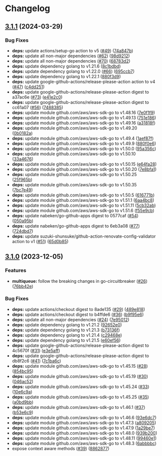 # Changelog

## [3.1.1](https://github.com/nabeken/aws-go-sqs/compare/v3.1.0...v3.1.1) (2024-03-29)


### Bug Fixes

* **deps:** update actions/setup-go action to v5 ([#49](https://github.com/nabeken/aws-go-sqs/issues/49)) ([74a847b](https://github.com/nabeken/aws-go-sqs/commit/74a847bc1d3a1f3716ef9c058b70916135706a31))
* **deps:** update all non-major dependencies ([#62](https://github.com/nabeken/aws-go-sqs/issues/62)) ([98d9212](https://github.com/nabeken/aws-go-sqs/commit/98d92122f7273cdcbdaa340c1767e3e20c4b5d0c))
* **deps:** update all non-major dependencies ([#70](https://github.com/nabeken/aws-go-sqs/issues/70)) ([68783d2](https://github.com/nabeken/aws-go-sqs/commit/68783d2e2066b1236bbd89cee56fe119d9d2c86c))
* **deps:** update dependency golang to v1.21.6 ([8c1bdbd](https://github.com/nabeken/aws-go-sqs/commit/8c1bdbd9064c702da3a8eafe068373e4d0a296c4))
* **deps:** update dependency golang to v1.22.0 ([#66](https://github.com/nabeken/aws-go-sqs/issues/66)) ([695ccb7](https://github.com/nabeken/aws-go-sqs/commit/695ccb7af7f218f27a19e061c297154b0dfddfdd))
* **deps:** update dependency golang to v1.22.1 ([880f3d9](https://github.com/nabeken/aws-go-sqs/commit/880f3d983e15ac21bf790b7bd66f13ff8bd1fa98))
* **deps:** update google-github-actions/release-please-action action to v4 ([#47](https://github.com/nabeken/aws-go-sqs/issues/47)) ([c4dd251](https://github.com/nabeken/aws-go-sqs/commit/c4dd251ef6e5826d78c4df9f240441ad65e077f8))
* **deps:** update google-github-actions/release-please-action digest to a37ac6e ([#73](https://github.com/nabeken/aws-go-sqs/issues/73)) ([e41e2c0](https://github.com/nabeken/aws-go-sqs/commit/e41e2c0b11c895ea9c16d000b369cd81f026d280))
* **deps:** update google-github-actions/release-please-action digest to cc61a07 ([#56](https://github.com/nabeken/aws-go-sqs/issues/56)) ([7488385](https://github.com/nabeken/aws-go-sqs/commit/7488385d7bdf9f0a76556072dab33849b0f2ddab))
* **deps:** update module github.com/aws/aws-sdk-go to v1.48.16 ([7e0f1f9](https://github.com/nabeken/aws-go-sqs/commit/7e0f1f92a6f50f7dcce09666723ad0054ca2a2fa))
* **deps:** update module github.com/aws/aws-sdk-go to v1.49.13 ([751e186](https://github.com/nabeken/aws-go-sqs/commit/751e186981c8579dab99cd12a606a4576af1f568))
* **deps:** update module github.com/aws/aws-sdk-go to v1.49.16 ([a31818f](https://github.com/nabeken/aws-go-sqs/commit/a31818f34fff644cb284b8e1233d62b5bb454241))
* **deps:** update module github.com/aws/aws-sdk-go to v1.49.20 ([0b0182a](https://github.com/nabeken/aws-go-sqs/commit/0b0182aeb7068f1726010d26de6a1b9c11b9ff85))
* **deps:** update module github.com/aws/aws-sdk-go to v1.49.4 ([1aef87f](https://github.com/nabeken/aws-go-sqs/commit/1aef87fd0c80a06b15a6f00c09a9d9c5380fe4c6))
* **deps:** update module github.com/aws/aws-sdk-go to v1.49.9 ([880f0e6](https://github.com/nabeken/aws-go-sqs/commit/880f0e6eb902c282b5c509ba10337af1faa05d2c))
* **deps:** update module github.com/aws/aws-sdk-go to v1.50.0 ([95a356c](https://github.com/nabeken/aws-go-sqs/commit/95a356c24a940bb5e290fa777c223e14207f8409))
* **deps:** update module github.com/aws/aws-sdk-go to v1.50.10 ([33a4676](https://github.com/nabeken/aws-go-sqs/commit/33a4676719a73bcb0bdb8f5922d014ee77739107))
* **deps:** update module github.com/aws/aws-sdk-go to v1.50.15 ([e64fa28](https://github.com/nabeken/aws-go-sqs/commit/e64fa28ff16698c8b6815118dbf4e8f3f80631ed))
* **deps:** update module github.com/aws/aws-sdk-go to v1.50.20 ([7e8bfa1](https://github.com/nabeken/aws-go-sqs/commit/7e8bfa13b38c04fa7d608e1bf2a36f58f4274853))
* **deps:** update module github.com/aws/aws-sdk-go to v1.50.25 ([25f965b](https://github.com/nabeken/aws-go-sqs/commit/25f965b986d0567904330674e5ece3a06a63297f))
* **deps:** update module github.com/aws/aws-sdk-go to v1.50.35 ([7bc7e49](https://github.com/nabeken/aws-go-sqs/commit/7bc7e49df5ede0730982f14c7a6cfcc4416afc6f))
* **deps:** update module github.com/aws/aws-sdk-go to v1.50.5 ([616771b](https://github.com/nabeken/aws-go-sqs/commit/616771b1b2b39ffd522bd5e79c25c2ffe4a884dd))
* **deps:** update module github.com/aws/aws-sdk-go to v1.51.1 ([6aa4bc8](https://github.com/nabeken/aws-go-sqs/commit/6aa4bc8e593a138fb7196542104732f0dee3fd72))
* **deps:** update module github.com/aws/aws-sdk-go to v1.51.11 ([5cb32ab](https://github.com/nabeken/aws-go-sqs/commit/5cb32aba0d24a082c80dfc1659a8282d2107d607))
* **deps:** update module github.com/aws/aws-sdk-go to v1.51.6 ([f55e9cb](https://github.com/nabeken/aws-go-sqs/commit/f55e9cb7e363bf9a30c02a2fb624e3a340cd9f30))
* **deps:** update nabeken/go-github-apps digest to 0577caf ([#54](https://github.com/nabeken/aws-go-sqs/issues/54)) ([050a95b](https://github.com/nabeken/aws-go-sqs/commit/050a95b3d8921318c065ae79c9466e3e4d64001d))
* **deps:** update nabeken/go-github-apps digest to 6eb3a08 ([#77](https://github.com/nabeken/aws-go-sqs/issues/77)) ([724dbd7](https://github.com/nabeken/aws-go-sqs/commit/724dbd7845299ea3b51cb14cc6a6ec05f3234ca7))
* **deps:** update suzuki-shunsuke/github-action-renovate-config-validator action to v1 ([#51](https://github.com/nabeken/aws-go-sqs/issues/51)) ([65d0b85](https://github.com/nabeken/aws-go-sqs/commit/65d0b8569c7bad10be45c2e0bb7d34e34f98e0a4))

## [3.1.0](https://github.com/nabeken/aws-go-sqs/compare/v3.0.0...v3.1.0) (2023-12-05)


### Features

* **multiqueue:** follow the breaking changes in go-circuitbreaker ([#26](https://github.com/nabeken/aws-go-sqs/issues/26)) ([76bb42e](https://github.com/nabeken/aws-go-sqs/commit/76bb42ef2a8d6d37ef883b333e749085a483449a))


### Bug Fixes

* **deps:** update actions/checkout digest to 8ade135 ([#29](https://github.com/nabeken/aws-go-sqs/issues/29)) ([489e818](https://github.com/nabeken/aws-go-sqs/commit/489e818140c2dcb782e33cfe0d35cd82234c38d2))
* **deps:** update actions/checkout digest to b4ffde6 ([#36](https://github.com/nabeken/aws-go-sqs/issues/36)) ([b9f95e6](https://github.com/nabeken/aws-go-sqs/commit/b9f95e6f37b3f2c48eead13d154ee233a6bedbcb))
* **deps:** update all non-major dependencies ([#24](https://github.com/nabeken/aws-go-sqs/issues/24)) ([7e95012](https://github.com/nabeken/aws-go-sqs/commit/7e95012f4900c3faa6f52174fb10581f2f7bdf95))
* **deps:** update dependency golang to v1.21.2 ([92652e0](https://github.com/nabeken/aws-go-sqs/commit/92652e0cf6d6b7294cacb1482e80b673e5e773e4))
* **deps:** update dependency golang to v1.21.3 ([b73136f](https://github.com/nabeken/aws-go-sqs/commit/b73136f3a23d8a18702e5648d71d77ee718814b0))
* **deps:** update dependency golang to v1.21.4 ([c29468e](https://github.com/nabeken/aws-go-sqs/commit/c29468e52795f3a52bbd05ee92562e6331604e25))
* **deps:** update dependency golang to v1.21.5 ([e60ef56](https://github.com/nabeken/aws-go-sqs/commit/e60ef56553a99b521ffe296d4346e60e25174f21))
* **deps:** update google-github-actions/release-please-action digest to 4c5670f ([#31](https://github.com/nabeken/aws-go-sqs/issues/31)) ([e3e5aff](https://github.com/nabeken/aws-go-sqs/commit/e3e5aff9a3c81ae172647f4fa174b198dcd9a39d))
* **deps:** update google-github-actions/release-please-action digest to db8f2c6 ([#41](https://github.com/nabeken/aws-go-sqs/issues/41)) ([7c1ba6c](https://github.com/nabeken/aws-go-sqs/commit/7c1ba6cf78bba9975dc58e3cc6b9134e7fa70154))
* **deps:** update module github.com/aws/aws-sdk-go to v1.45.15 ([#28](https://github.com/nabeken/aws-go-sqs/issues/28)) ([854bc95](https://github.com/nabeken/aws-go-sqs/commit/854bc958a991483b387b12506f54e11d3cd33b32))
* **deps:** update module github.com/aws/aws-sdk-go to v1.45.19 ([#30](https://github.com/nabeken/aws-go-sqs/issues/30)) ([046ac52](https://github.com/nabeken/aws-go-sqs/commit/046ac527c2a95b72508637af04d3c1103ee349a9))
* **deps:** update module github.com/aws/aws-sdk-go to v1.45.24 ([#33](https://github.com/nabeken/aws-go-sqs/issues/33)) ([10e6c9a](https://github.com/nabeken/aws-go-sqs/commit/10e6c9a79b2414b8ea8173d66e9e472da1a4e7bb))
* **deps:** update module github.com/aws/aws-sdk-go to v1.45.25 ([#35](https://github.com/nabeken/aws-go-sqs/issues/35)) ([a0bd9bb](https://github.com/nabeken/aws-go-sqs/commit/a0bd9bb03c5050db251cbeb0504684f91fe2a405))
* **deps:** update module github.com/aws/aws-sdk-go to v1.46.1 ([#37](https://github.com/nabeken/aws-go-sqs/issues/37)) ([b53e6c9](https://github.com/nabeken/aws-go-sqs/commit/b53e6c9de426a397a6a8860c8e4078de98a2f700))
* **deps:** update module github.com/aws/aws-sdk-go to v1.46.6 ([93e6dc7](https://github.com/nabeken/aws-go-sqs/commit/93e6dc7d3153947a9d8f4d0e3650c43f7a694743))
* **deps:** update module github.com/aws/aws-sdk-go to v1.47.3 ([a809205](https://github.com/nabeken/aws-go-sqs/commit/a80920550ac8982ed8d9afb27dd2753917f40f9e))
* **deps:** update module github.com/aws/aws-sdk-go to v1.47.9 ([1a29be7](https://github.com/nabeken/aws-go-sqs/commit/1a29be763a355f551e59aa5113b2d0dab65de46f))
* **deps:** update module github.com/aws/aws-sdk-go to v1.48.0 ([939b200](https://github.com/nabeken/aws-go-sqs/commit/939b200f78ebdf6fdacae503d7a198f9c06c308f))
* **deps:** update module github.com/aws/aws-sdk-go to v1.48.11 ([99460e1](https://github.com/nabeken/aws-go-sqs/commit/99460e129093a4fa07d2c6dab9a86c0a2402c666))
* **deps:** update module github.com/aws/aws-sdk-go to v1.48.3 ([6abbbbc](https://github.com/nabeken/aws-go-sqs/commit/6abbbbc6466a0bb2e1af0f7421d5e02d32f6d8f5))
* expose context aware methods ([#39](https://github.com/nabeken/aws-go-sqs/issues/39)) ([8862877](https://github.com/nabeken/aws-go-sqs/commit/88628770459029e76dbfb51ca26819d93c37677f))
